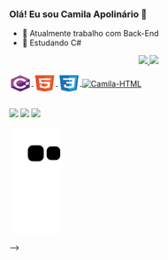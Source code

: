 ### Olá! Eu sou Camila Apolinário 👋      

- 🔭 Atualmente trabalho com Back-End
- 🌱 Estudando C#

<div align="center">
  <a href="https://github.com/camilaapolinario">
  <img height="180em" src="https://github-readme-stats.vercel.app/api?username=camilaapolinario&show_icons=true&theme=panda&include_all_commits=true&count_private=true"/>
  <img height="180em" src="https://github-readme-stats.vercel.app/api/top-langs/?username=camilaapolinario&layout=compact&langs_count=7&theme=panda"/>
</div>
<div style="display: inline_block"><br>
  <img align="center" alt="Camila-Csharp" height="30" width="40" src="https://raw.githubusercontent.com/devicons/devicon/master/icons/csharp/csharp-original.svg">
  <img align="center" alt="Camila-HTML" height="30" width="40" src="https://raw.githubusercontent.com/devicons/devicon/master/icons/html5/html5-original.svg">
  <img align="center" alt="Camila-CSS" height="30" width="40" src="https://raw.githubusercontent.com/devicons/devicon/master/icons/css3/css3-original.svg">
  <img align="center" alt="Camila-HTML" height="30" width="40" src="https://cdn.jsdelivr.net/gh/devicons/devicon/icons/docker/docker-original-wordmark.svg" />
</div>
  
  ##
 
<div> 
  <a href="https://instagram.com/camila_apolinari0" target="_blank"><img src="https://img.shields.io/badge/-Instagram-%23E4405F?style=for-the-badge&logo=instagram&logoColor=white" target="_blank"></a>
  <a href = "mailto:camila.cristine.a@gmail.com"><img src="https://img.shields.io/badge/-Gmail-%23333?style=for-the-badge&logo=gmail&logoColor=white" target="_blank"></a>
  <a href="https://linkedin.com/in/camila-apolinário" target="_blank"><img src="https://img.shields.io/badge/-LinkedIn-%230077B5?style=for-the-badge&logo=linkedin&logoColor=white" target="_blank"></a> 
 
  ![Snake animation](https://github.com/rafaballerini/rafaballerini/blob/output/github-contribution-grid-snake.svg)
 
</div>

-->
